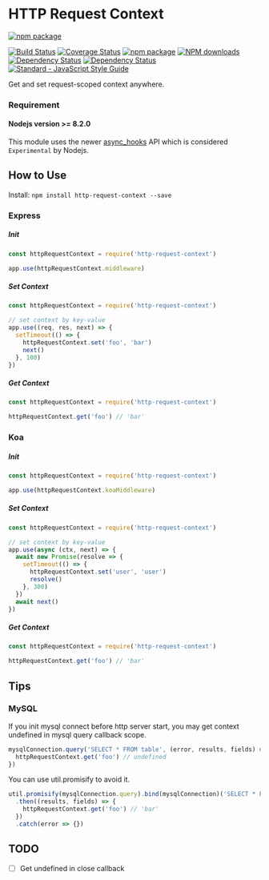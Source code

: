 # HTTP Request Context

[![npm package](https://nodei.co/npm/http-request-context.png?downloads=true&downloadRank=true&stars=true)](https://www.npmjs.com/package/http-request-context)

[![Build Status](https://travis-ci.org/zhujun24/http-request-context.svg)](https://travis-ci.org/zhujun24/http-request-context)
[![Coverage Status](https://coveralls.io/repos/github/zhujun24/http-request-context/badge.svg?branch=master)](https://coveralls.io/github/zhujun24/http-request-context?branch=master)
[![npm package](https://img.shields.io/npm/v/http-request-context.svg)](https://www.npmjs.com/package/http-request-context)
[![NPM downloads](https://img.shields.io/npm/dm/http-request-context.svg)](https://www.npmjs.com/package/http-request-context)
[![Dependency Status](https://david-dm.org/zhujun24/http-request-context.svg)](https://www.npmjs.com/package/http-request-context)
[![Dependency Status](https://david-dm.org/zhujun24/http-request-context/dev-status.svg)](https://www.npmjs.com/package/http-request-context)
[![Standard - JavaScript Style Guide](https://img.shields.io/badge/code_style-standard-brightgreen.svg)](https://www.npmjs.com/package/http-request-context)

Get and set request-scoped context anywhere.

### Requirement

#### Nodejs version >= 8.2.0

This module uses the newer [async_hooks](https://github.com/nodejs/node/blob/master/doc/api/async_hooks.md) API which is considered `Experimental` by Nodejs.

## How to Use

Install: `npm install http-request-context --save`

### Express

##### Init

```js
const httpRequestContext = require('http-request-context')

app.use(httpRequestContext.middleware)
```

##### Set Context

```js
const httpRequestContext = require('http-request-context')

// set context by key-value
app.use((req, res, next) => {
  setTimeout(() => {
    httpRequestContext.set('foo', 'bar')
    next()
  }, 100)
})
```

##### Get Context

```js
const httpRequestContext = require('http-request-context')

httpRequestContext.get('foo') // 'bar'
```

### Koa

##### Init

```js
const httpRequestContext = require('http-request-context')

app.use(httpRequestContext.koaMiddleware)
```

##### Set Context

```js
const httpRequestContext = require('http-request-context')

// set context by key-value
app.use(async (ctx, next) => {
  await new Promise(resolve => {
    setTimeout(() => {
      httpRequestContext.set('user', 'user')
      resolve()
    }, 300)
  })
  await next()
})
```

##### Get Context

```js
const httpRequestContext = require('http-request-context')

httpRequestContext.get('foo') // 'bar'
```

## Tips

### MySQL

If you init mysql connect before http server start, you may get context undefined in mysql query callback scope.

```js
mysqlConnection.query('SELECT * FROM table', (error, results, fields) => {
  httpRequestContext.get('foo') // undefined
})
```

You can use util.promisify to avoid it.

```js
util.promisify(mysqlConnection.query).bind(mysqlConnection)('SELECT * FROM table')
  .then((results, fields) => {
    httpRequestContext.get('foo') // 'bar'
  })
  .catch(error => {})
```

## TODO

- [ ] Get undefined in close callback

